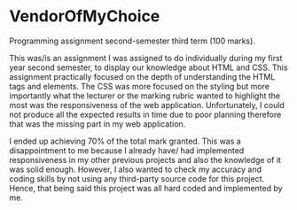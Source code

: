# VendorOfMyChoice
Programming assignment second-semester third term (100 marks).

This was/is an assignment I was assigned to do individually during my first year second semester, to display our knowledge about HTML and CSS. This assignment practically focused on the depth of understanding the HTML tags and elements. The CSS was more focused on the styling but more importantly what the lecturer or the marking rubric wanted to highlight the most was the responsiveness of the web application. Unfortunately, I could not produce all the expected results in time due to poor planning therefore that was the missing part in my web application.

I ended up achieving 70% of the total mark granted. This was a disappointment to me because I already have/ had implemented responsiveness in my other previous projects and also the knowledge of it was solid enough. However, I also wanted to check my accuracy and coding skills by not using any third-party source code for this project. Hence, that being said this project was all hard coded and implemented by me. 
